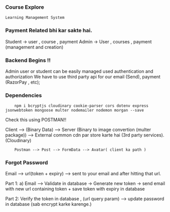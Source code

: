 ### Course Explore
``` Learning Management System ```
### Payment Related bhi kar sakte hai.
Student -> user , course , payment
Admin -> User , courses , payment (management and creation)


### Backend Begins !!
Admin user or student can be easily managed used authentication and authorization
We have to use third party api for our email (Send), payment (RazorPay , etc);

### Dependencies
```
    npm i bcryptjs cloudinary cookie-parser cors dotenv express jsonwebtoken mongoose multer nodemailer nodemon morgan --save
```

Check this using POSTMAN!!

Client --> (Binary Data) --> Server (Binary to image convertion (multer package)) --> External common cdn par store karte hai (3rd party services). (Cloudinary)


```
    Postman --> Post --> FormData --> Avatar( client ka path )
```

### Forgot Password
Email --> url(token + expiry) --> sent to your email and after hitting that url.

Part 1:
a) Email --> Validate in database -> Generate new token -> send email with new url containing token + save token with expiry in database

Part 2:
Verify the token in database , (url query param) --> update password in database (sab encrypt karke karenge.)